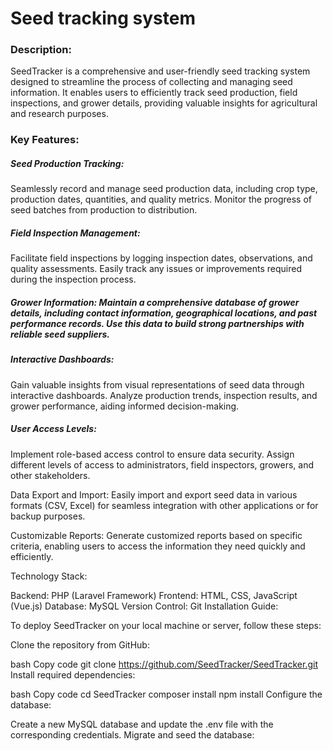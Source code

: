 
 <h1>Seed tracking system</h1>

 <h3>Description:</h3>

SeedTracker is a comprehensive and user-friendly seed tracking system designed to streamline the process of collecting and managing seed information. It enables users to efficiently track seed production, field inspections, and grower details, providing valuable insights for agricultural and research purposes.

<h3>Key Features:</h3>

<h5>Seed Production Tracking: </h5> Seamlessly record and manage seed production data, including crop type, production dates, quantities, and quality metrics. Monitor the progress of seed batches from production to distribution.

<h5>Field Inspection Management:</h5> Facilitate field inspections by logging inspection dates, observations, and quality assessments. Easily track any issues or improvements required during the inspection process.

<h5>Grower Information:</5> Maintain a comprehensive database of grower details, including contact information, geographical locations, and past performance records. Use this data to build strong partnerships with reliable seed suppliers.

<h5>Interactive Dashboards:</h5> Gain valuable insights from visual representations of seed data through interactive dashboards. Analyze production trends, inspection results, and grower performance, aiding informed decision-making.

<h5>User Access Levels: </h5> Implement role-based access control to ensure data security. Assign different levels of access to administrators, field inspectors, growers, and other stakeholders.

Data Export and Import: Easily import and export seed data in various formats (CSV, Excel) for seamless integration with other applications or for backup purposes.

Customizable Reports: Generate customized reports based on specific criteria, enabling users to access the information they need quickly and efficiently.

Technology Stack:

Backend: PHP (Laravel Framework)
Frontend: HTML, CSS, JavaScript (Vue.js)
Database: MySQL
Version Control: Git
Installation Guide:

To deploy SeedTracker on your local machine or server, follow these steps:

Clone the repository from GitHub:

bash
Copy code
git clone https://github.com/SeedTracker/SeedTracker.git
Install required dependencies:

bash
Copy code
cd SeedTracker
composer install
npm install
Configure the database:

Create a new MySQL database and update the .env file with the corresponding credentials.
Migrate and seed the database:
